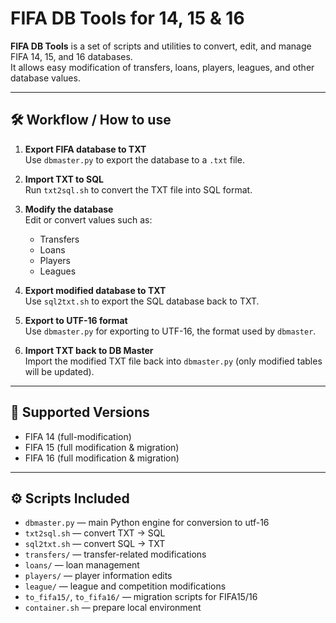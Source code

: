 # FIFA DB Tools for 14, 15 & 16

**FIFA DB Tools** is a set of scripts and utilities to convert, edit, and manage FIFA 14, 15, and 16 databases.  
It allows easy modification of transfers, loans, players, leagues, and other database values.

---

## 🛠 Workflow / How to use

1. **Export FIFA database to TXT**  
   Use `dbmaster.py` to export the database to a `.txt` file.

2. **Import TXT to SQL**  
   Run `txt2sql.sh` to convert the TXT file into SQL format.

3. **Modify the database**  
   Edit or convert values such as:
   - Transfers
   - Loans
   - Players
   - Leagues

4. **Export modified database to TXT**  
   Use `sql2txt.sh` to export the SQL database back to TXT.

5. **Export to UTF-16 format**  
   Use `dbmaster.py` for exporting to UTF-16, the format used by `dbmaster`.

6. **Import TXT back to DB Master**  
   Import the modified TXT file back into `dbmaster.py` (only modified tables will be updated).

---

## 📁 Supported Versions

- FIFA 14 (full-modification)
- FIFA 15 (full modification & migration)
- FIFA 16 (full modification & migration)

---

## ⚙️ Scripts Included

- `dbmaster.py` — main Python engine for conversion to utf-16
- `txt2sql.sh` — convert TXT → SQL  
- `sql2txt.sh` — convert SQL → TXT  
- `transfers/` — transfer-related modifications  
- `loans/` — loan management  
- `players/` — player information edits  
- `league/` — league and competition modifications  
- `to_fifa15/`, `to_fifa16/` — migration scripts for FIFA15/16  
- `container.sh` — prepare local environment
